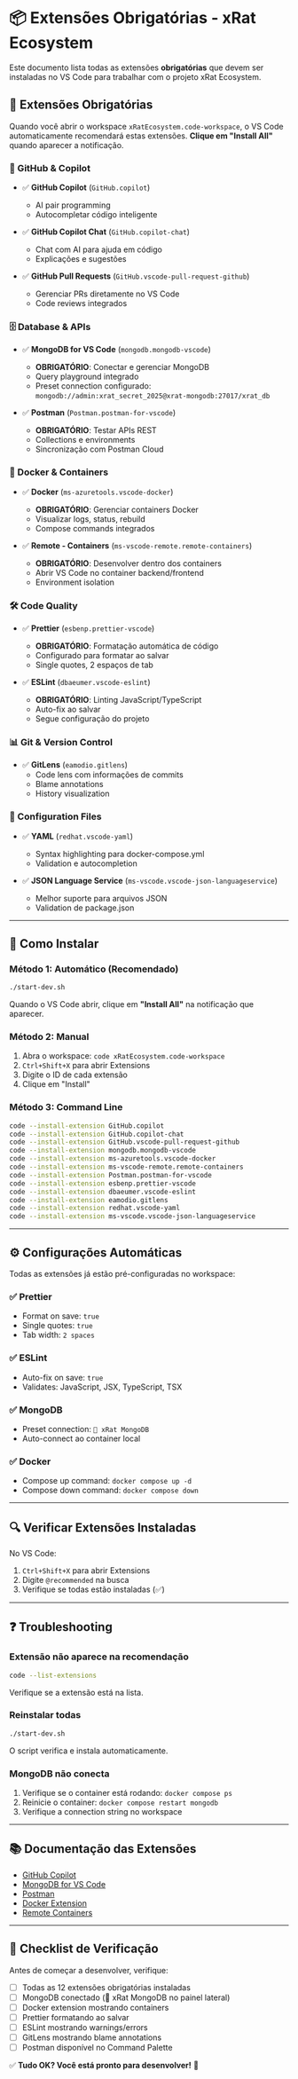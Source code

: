 # 📦 Extensões Obrigatórias - xRat Ecosystem

Este documento lista todas as extensões **obrigatórias** que devem ser instaladas no VS Code para trabalhar com o projeto xRat Ecosystem.

## 🔴 Extensões Obrigatórias

Quando você abrir o workspace `xRatEcosystem.code-workspace`, o VS Code automaticamente recomendará estas extensões. **Clique em "Install All"** quando aparecer a notificação.

### 🤖 GitHub & Copilot
- ✅ **GitHub Copilot** (`GitHub.copilot`)
  - AI pair programming
  - Autocompletar código inteligente
  
- ✅ **GitHub Copilot Chat** (`GitHub.copilot-chat`)
  - Chat com AI para ajuda em código
  - Explicações e sugestões
  
- ✅ **GitHub Pull Requests** (`GitHub.vscode-pull-request-github`)
  - Gerenciar PRs diretamente no VS Code
  - Code reviews integrados

### 🗄️ Database & APIs
- ✅ **MongoDB for VS Code** (`mongodb.mongodb-vscode`)
  - **OBRIGATÓRIO**: Conectar e gerenciar MongoDB
  - Query playground integrado
  - Preset connection configurado: `mongodb://admin:xrat_secret_2025@xrat-mongodb:27017/xrat_db`
  
- ✅ **Postman** (`Postman.postman-for-vscode`)
  - **OBRIGATÓRIO**: Testar APIs REST
  - Collections e environments
  - Sincronização com Postman Cloud

### 🐳 Docker & Containers
- ✅ **Docker** (`ms-azuretools.vscode-docker`)
  - **OBRIGATÓRIO**: Gerenciar containers Docker
  - Visualizar logs, status, rebuild
  - Compose commands integrados
  
- ✅ **Remote - Containers** (`ms-vscode-remote.remote-containers`)
  - **OBRIGATÓRIO**: Desenvolver dentro dos containers
  - Abrir VS Code no container backend/frontend
  - Environment isolation

### 🛠️ Code Quality
- ✅ **Prettier** (`esbenp.prettier-vscode`)
  - **OBRIGATÓRIO**: Formatação automática de código
  - Configurado para formatar ao salvar
  - Single quotes, 2 espaços de tab
  
- ✅ **ESLint** (`dbaeumer.vscode-eslint`)
  - **OBRIGATÓRIO**: Linting JavaScript/TypeScript
  - Auto-fix ao salvar
  - Segue configuração do projeto

### 📊 Git & Version Control
- ✅ **GitLens** (`eamodio.gitlens`)
  - Code lens com informações de commits
  - Blame annotations
  - History visualization

### 📝 Configuration Files
- ✅ **YAML** (`redhat.vscode-yaml`)
  - Syntax highlighting para docker-compose.yml
  - Validation e autocompletion
  
- ✅ **JSON Language Service** (`ms-vscode.vscode-json-languageservice`)
  - Melhor suporte para arquivos JSON
  - Validation de package.json

---

## 🚀 Como Instalar

### Método 1: Automático (Recomendado)
```bash
./start-dev.sh
```
Quando o VS Code abrir, clique em **"Install All"** na notificação que aparecer.

### Método 2: Manual
1. Abra o workspace: `code xRatEcosystem.code-workspace`
2. `Ctrl+Shift+X` para abrir Extensions
3. Digite o ID de cada extensão
4. Clique em "Install"

### Método 3: Command Line
```bash
code --install-extension GitHub.copilot
code --install-extension GitHub.copilot-chat
code --install-extension GitHub.vscode-pull-request-github
code --install-extension mongodb.mongodb-vscode
code --install-extension ms-azuretools.vscode-docker
code --install-extension ms-vscode-remote.remote-containers
code --install-extension Postman.postman-for-vscode
code --install-extension esbenp.prettier-vscode
code --install-extension dbaeumer.vscode-eslint
code --install-extension eamodio.gitlens
code --install-extension redhat.vscode-yaml
code --install-extension ms-vscode.vscode-json-languageservice
```

---

## ⚙️ Configurações Automáticas

Todas as extensões já estão pré-configuradas no workspace:

### ✅ Prettier
- Format on save: `true`
- Single quotes: `true`
- Tab width: `2 spaces`

### ✅ ESLint
- Auto-fix on save: `true`
- Validates: JavaScript, JSX, TypeScript, TSX

### ✅ MongoDB
- Preset connection: `🐀 xRat MongoDB`
- Auto-connect ao container local

### ✅ Docker
- Compose up command: `docker compose up -d`
- Compose down command: `docker compose down`

---

## 🔍 Verificar Extensões Instaladas

No VS Code:
1. `Ctrl+Shift+X` para abrir Extensions
2. Digite `@recommended` na busca
3. Verifique se todas estão instaladas (✅)

---

## ❓ Troubleshooting

### Extensão não aparece na recomendação
```bash
code --list-extensions
```
Verifique se a extensão está na lista.

### Reinstalar todas
```bash
./start-dev.sh
```
O script verifica e instala automaticamente.

### MongoDB não conecta
1. Verifique se o container está rodando: `docker compose ps`
2. Reinicie o container: `docker compose restart mongodb`
3. Verifique a connection string no workspace

---

## 📚 Documentação das Extensões

- [GitHub Copilot](https://docs.github.com/copilot)
- [MongoDB for VS Code](https://www.mongodb.com/docs/mongodb-vscode/)
- [Postman](https://learning.postman.com/docs/getting-started/basics/about-vs-code-extension/)
- [Docker Extension](https://code.visualstudio.com/docs/containers/overview)
- [Remote Containers](https://code.visualstudio.com/docs/devcontainers/containers)

---

## 🎯 Checklist de Verificação

Antes de começar a desenvolver, verifique:

- [ ] Todas as 12 extensões obrigatórias instaladas
- [ ] MongoDB conectado (🐀 xRat MongoDB no painel lateral)
- [ ] Docker extension mostrando containers
- [ ] Prettier formatando ao salvar
- [ ] ESLint mostrando warnings/errors
- [ ] GitLens mostrando blame annotations
- [ ] Postman disponível no Command Palette

✅ **Tudo OK? Você está pronto para desenvolver!** 🚀
